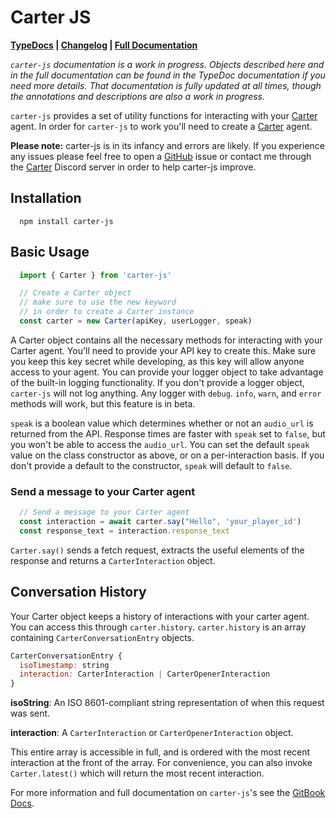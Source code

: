 # Carter JS

**[TypeDocs](https://lazylyrics.github.io/carter-js/) |
[Changelog](https://github.com/LazyLyrics/carter-js/blob/main/changelog.md) | [Full Documentation](https://lazylyrics.gitbook.io/carter-js-v2/)**

*`carter-js` documentation is a work in progress. Objects described here and in the full documentation can be found in the TypeDoc documentation if you need more details. That documentation is fully updated at all times, though the annotations and descriptions are also a work in progress.*

`carter-js` provides a set of utility functions for interacting with your [Carter](https://www.carterapi.com/) agent. In order for `carter-js` to work you'll need to create a [Carter](https://www.carterapi.com/) agent.

**Please note:** carter-js is in its infancy and errors are likely. If you experience any issues please feel free to open a [GitHub](https://github.com/LazyLyrics/carter-js) issue or contact me through the [Carter](https://www.carterapi.com/) Discord server in order to help carter-js improve.

## Installation

```shellscript
  npm install carter-js
```

## Basic Usage

```js
  import { Carter } from 'carter-js'

  // Create a Carter object
  // make sure to use the new keyword
  // in order to create a Carter instance
  const carter = new Carter(apiKey, userLogger, speak)
```

A Carter object contains all the necessary methods for interacting with your Carter agent. You'll need to provide your API key to create this. Make sure you keep this key secret while developing, as this key will allow anyone access to your agent. You can provide your logger object to take advantage of the built-in logging functionality. If you don't provide a logger object, `carter-js` will not log anything. Any logger with `debug`. `info`, `warn`, and `error` methods will work, but this feature is in beta.

`speak` is a boolean value which determines whether or not an `audio_url` is returned from the API. Response times are faster with `speak` set to `false`, but you won't be able to access the `audio_url`. You can set the default `speak` value on the class constructor as above, or on a per-interaction basis. If you don't provide a default to the constructor, `speak` will default to `false`.

### Send a message to your Carter agent

```js
  // Send a message to your Carter agent
  const interaction = await carter.say("Hello", 'your_player_id')
  const response_text = interaction.response_text
```

`Carter.say()` sends a fetch request, extracts the useful elements of the response and returns a `CarterInteraction` object.

## Conversation History

Your Carter object keeps a history of interactions with your carter agent. You can access this through `carter.history`. `carter.history` is an array containing `CarterConversationEntry` objects.

```js
CarterConversationEntry {
  isoTimestamp: string
  interaction: CarterInteraction | CarterOpenerInteraction
}
```

**isoString**: An ISO 8601-compliant string representation of when this request was sent.

**interaction**: A `CarterInteraction` or `CarterOpenerInteraction` object.

This entire array is accessible in full, and is ordered with the most recent interaction at the front of the array. For convenience, you can also invoke `Carter.latest()` which will return the most recent interaction.

For more information and full documentation on `carter-js`'s see the [GitBook Docs](https://lazylyrics.gitbook.io/carter-js-v2/).
